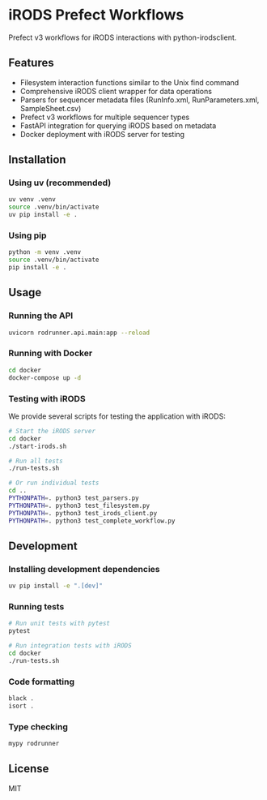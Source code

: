 # iRODS Prefect Workflows

Prefect v3 workflows for iRODS interactions with python-irodsclient.

## Features

- Filesystem interaction functions similar to the Unix find command
- Comprehensive iRODS client wrapper for data operations
- Parsers for sequencer metadata files (RunInfo.xml, RunParameters.xml, SampleSheet.csv)
- Prefect v3 workflows for multiple sequencer types
- FastAPI integration for querying iRODS based on metadata
- Docker deployment with iRODS server for testing

## Installation

### Using uv (recommended)

```bash
uv venv .venv
source .venv/bin/activate
uv pip install -e .
```

### Using pip

```bash
python -m venv .venv
source .venv/bin/activate
pip install -e .
```

## Usage

### Running the API

```bash
uvicorn rodrunner.api.main:app --reload
```

### Running with Docker

```bash
cd docker
docker-compose up -d
```

### Testing with iRODS

We provide several scripts for testing the application with iRODS:

```bash
# Start the iRODS server
cd docker
./start-irods.sh

# Run all tests
./run-tests.sh

# Or run individual tests
cd ..
PYTHONPATH=. python3 test_parsers.py
PYTHONPATH=. python3 test_filesystem.py
PYTHONPATH=. python3 test_irods_client.py
PYTHONPATH=. python3 test_complete_workflow.py
```

## Development

### Installing development dependencies

```bash
uv pip install -e ".[dev]"
```

### Running tests

```bash
# Run unit tests with pytest
pytest

# Run integration tests with iRODS
cd docker
./run-tests.sh
```

### Code formatting

```bash
black .
isort .
```

### Type checking

```bash
mypy rodrunner
```

## License

MIT
